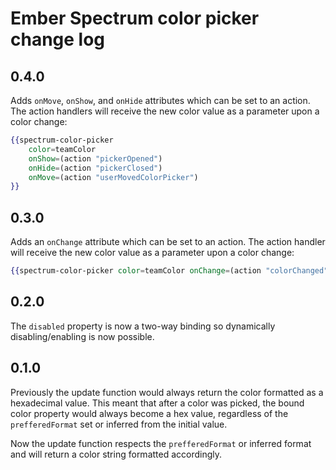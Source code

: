 # Ember Spectrum color picker change log

## 0.4.0

Adds `onMove`, `onShow`, and `onHide` attributes which can be set to an action. The action handlers will receive the
new color value as a parameter upon a color change:

``` handlebars
{{spectrum-color-picker
    color=teamColor
    onShow=(action "pickerOpened")
    onHide=(action "pickerClosed")
    onMove=(action "userMovedColorPicker")
}}
```

## 0.3.0

Adds an `onChange` attribute which can be set to an action. The action handler will receive the new color value as
a parameter upon a color change:

``` handlebars
{{spectrum-color-picker color=teamColor onChange=(action "colorChanged")}}
```

## 0.2.0

The `disabled` property is now a two-way binding so dynamically disabling/enabling is now possible.

## 0.1.0

Previously the update function would always return the color formatted as a hexadecimal value. This meant that after
a color was picked, the bound color property would always become a hex value, regardless of the `prefferedFormat` set
or inferred from the initial value.

Now the update function respects the `prefferedFormat` or inferred format and will return a color string formatted
accordingly.
